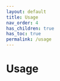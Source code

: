 ```yaml
---
layout: default
title: Usage
nav_order: 4
has_children: true
has_toc: true
permalink: /usage
---
```


# Usage
